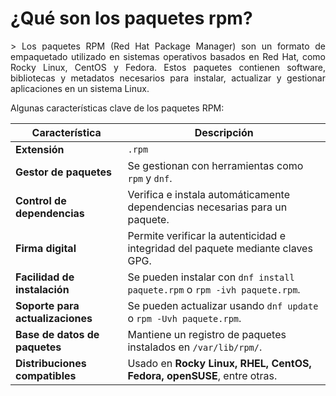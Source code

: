 #  ¿Qué son los paquetes rpm?

<p align="justify">>
Los paquetes RPM (Red Hat Package Manager) son un formato de empaquetado utilizado en sistemas operativos basados en Red Hat, como Rocky Linux, CentOS y Fedora. Estos paquetes contienen software, bibliotecas y metadatos necesarios para instalar, actualizar y gestionar aplicaciones en un sistema Linux.
</p>

<p align="justify">
Algunas características clave de los paquetes RPM:
</p>

| **Característica**        | **Descripción** |
|---------------------------|--------------------------------------------------------------------------------------|
| **Extensión**            | `.rpm` |
| **Gestor de paquetes**   | Se gestionan con herramientas como `rpm` y `dnf`. |
| **Control de dependencias** | Verifica e instala automáticamente dependencias necesarias para un paquete. |
| **Firma digital**        | Permite verificar la autenticidad e integridad del paquete mediante claves GPG. |
| **Facilidad de instalación** | Se pueden instalar con `dnf install paquete.rpm` o `rpm -ivh paquete.rpm`. |
| **Soporte para actualizaciones** | Se pueden actualizar usando `dnf update` o `rpm -Uvh paquete.rpm`. |
| **Base de datos de paquetes** | Mantiene un registro de paquetes instalados en `/var/lib/rpm/`. |
| **Distribuciones compatibles** | Usado en **Rocky Linux, RHEL, CentOS, Fedora, openSUSE**, entre otras. |

